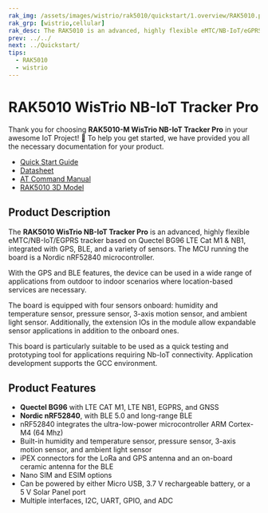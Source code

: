 ```yaml
---
rak_img: /assets/images/wistrio/rak5010/quickstart/1.overview/RAK5010.png
rak_grp: [wistrio,cellular]
rak_desc: The RAK5010 is an advanced, highly flexible eMTC/NB-IoT/eGPRS tracker based on Quectel BG96 LTE Cat M1&NB1, with an integrated with GPS, and BLE for outdoor and indoor applications. It also has built-in sensors such as temperature and humidity, motion, pressure, and light. The MCU running the board is a Nordic nRF52840 microcontroller.
prev: ../../
next: ../Quickstart/
tips:
  - RAK5010
  - wistrio
---
```


# RAK5010 WisTrio NB-IoT Tracker Pro

Thank you for choosing **RAK5010-M  WisTrio NB-IoT Tracker Pro** in your awesome IoT Project! 🎉 To help you get started, we have provided you all the necessary documentation for your product.

* [Quick Start Guide](../Quickstart/)
* [Datasheet](../Datasheet/)
* [AT Command Manual](../AT-Command-Manual/)
* [RAK5010 3D Model](https://downloads.rakwireless.com/3D_File/WisTrio/PWB-RAK5010.stp)



## Product Description

The **RAK5010 WisTrio NB-IoT Tracker Pro** is an advanced, highly flexible eMTC/NB-IoT/EGPRS tracker based on Quectel BG96 LTE Cat M1 & NB1, integrated with GPS, BLE, and a variety of sensors. The MCU running the board is a Nordic nRF52840 microcontroller.

With the GPS and BLE features, the device can be used in a wide range of applications from outdoor to indoor scenarios where location-based services are necessary.

The board is equipped with four sensors onboard: humidity and temperature sensor, pressure sensor, 3-axis motion sensor, and ambient light sensor. Additionally, the extension IOs in the module allow expandable sensor applications in addition to the onboard ones.

This board is particularly suitable to be used as a quick testing and prototyping tool for applications requiring Nb-IoT connectivity. Application development supports the GCC environment.

## Product Features

- **Quectel BG96** with LTE CAT M1, LTE NB1, EGPRS, and GNSS
- **Nordic nRF52840**, with BLE 5.0 and long-range BLE
- nRF52840 integrates the ultra-low-power microcontroller ARM Cortex-M4 (64&nbsp;Mhz)
- Built-in humidity and temperature sensor, pressure sensor, 3-axis motion sensor, and ambient light sensor
- iPEX connectors for the LoRa and GPS antenna and an on-board ceramic antenna for the BLE
- Nano SIM and ESIM options
- Can be powered by either Micro USB, 3.7&nbsp;V rechargeable battery, or a 5&nbsp;V Solar Panel port
- Multiple interfaces, I2C, UART, GPIO, and ADC
